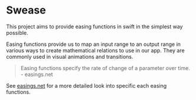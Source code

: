 # Swease

This project aims to provide easing functions in swift in the simplest way possible.

Easing functions provide us to map an input range to an output range in various ways to create mathematical relations to use in our app. They are commonly used in visual animations and transitions.

> Easing functions specify the rate of change of a parameter over time. - easings.net

See [easings.net](https://easings.net/) for a more detailed look into specific each easing functions.
